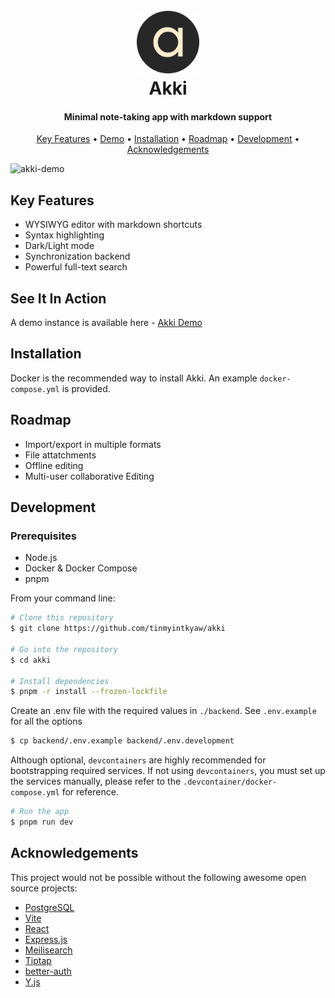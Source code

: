 <h1 align="center">
  <br>
  <img src="./frontend/public/logo.svg" alt="Akki" width="100">
  <br>
  Akki
  <br>
</h1>

<h4 align="center">Minimal note-taking app with markdown support</h4>

<p align="center">
  <a href="#key-features">Key Features</a> •
  <a href="#see-it-in-action">Demo</a> •
  <a href="#installation">Installation</a> •
  <a href="#roadmap">Roadmap</a> •
  <a href="#development">Development</a> •
  <a href="#acknowledgements">Acknowledgements</a>
</p>


![akki-demo](https://github.com/user-attachments/assets/8a2ca353-4ec9-43b4-a312-6b96f7e75de6)


## Key Features

- WYSIWYG editor with markdown shortcuts
- Syntax highlighting
- Dark/Light mode
- Synchronization backend
- Powerful full-text search

## See It In Action

A demo instance is available here - [Akki Demo](https://akki-demo.tinmyintkyaw.com)

## Installation

Docker is the recommended way to install Akki. An example `docker-compose.yml` is provided.

## Roadmap

- Import/export in multiple formats
- File attatchments
- Offline editing
- Multi-user collaborative Editing

## Development

### Prerequisites

- Node.js
- Docker & Docker Compose
- pnpm

From your command line:

```bash
# Clone this repository
$ git clone https://github.com/tinmyintkyaw/akki

# Go into the repository
$ cd akki

# Install dependencies
$ pnpm -r install --frozen-lockfile
```

Create an .env file with the required values in `./backend`. See `.env.example` for all the options

```bash
$ cp backend/.env.example backend/.env.development
```

Although optional, `devcontainers` are highly recommended for bootstrapping required services. If not using `devcontainers`, you must set up the services manually, please refer to the `.devcontainer/docker-compose.yml` for reference.

```bash
# Run the app
$ pnpm run dev
```

## Acknowledgements

This project would not be possible without the following awesome open source projects:

- [PostgreSQL](https://www.postgresql.org/)
- [Vite](https://vite.dev)
- [React](https://react.dev)
- [Express.js](https://github.com/expressjs/express)
- [Meilisearch](https://www.meilisearch.com/)
- [Tiptap](https://tiptap.dev/)
- [better-auth](https://github.com/better-auth/better-auth)
- [Y.js](https://github.com/yjs/yjs)
